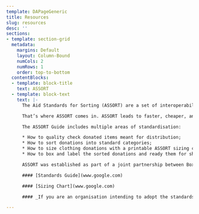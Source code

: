 ```yaml
---
template: DAPageGeneric
title: Resources
slug: resources
desc: ''
sections:
- template: section-grid
  metadata:
    margins: Default
    layout: Column-Bound
    numCols: 2
    numRows: 1
    order: top-to-bottom
  contentBlocks:
  - template: block-title
    text: ASSORT
  - template: block-text
    text: |-
      The Aid Standards for Sorting (ASSORT) are a set of interoperability standards for humanitarian aid that are designed to save grassroots organisations time, effort, and money. When sorting and quality control are not standardised, inefficiencies arise: aid might be sorted by the sender and then re-sorted by the receiver, or the receiver may have to dispose of items that are of insufficient quality. Both require significant expenditure of resources.

      That’s where ASSORT comes in. ASSORT leads to faster, cheaper, and more responsive aid. By providing a “common language” for aid donations, organisations receiving aid can know ahead of time what is on an aid shipment. When the shipment arrives, they process it much faster than they otherwise could. Indeed, a pilot shipment showed that using ASSORT standards significantly cut down on the receiving organisation’s sorting and processing time. Saving time and volunteer capacity makes a big difference for grassroots aid organisations.

      The ASSORT Guide includes multiple areas of standardisation:

      * How to quality check donated items meant for distribution;
      * How to sort donations into standard categories;
      * How to size clothing donations with a printable ASSORT sizing chart;
      * How to box and label the sorted donations and ready them for shipment.

      ASSORT was established as part of a joint partnership between Boxtribute, Distribute Aid, HERMINE, and the InterEuropean Human Aid Association.

      #### [Standards Guide](www.google.com)

      #### [Sizing Chart](www.google.com)

      #### _If you are an organisation intending to adopt the standards, we strongly encourage you to fill out this form to receive updates when revised versions of the standards come out: FORM LINK._

---
```

